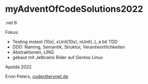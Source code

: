 # myAdventOfCodeSolutions2022

.net 6

Fokus:
- Testing mstest (10x), xUnit(10x), nUnit(..), a bit TDD
- DDD: Naming, Semantik, Struktur, Verantwortlichkeiten
- Abstraktionen, LINQ
- gebaut mit Jetbrains Rider auf Gentoo Linux

Apolda 2022

Ervin Peters, coder@ervnet.de
